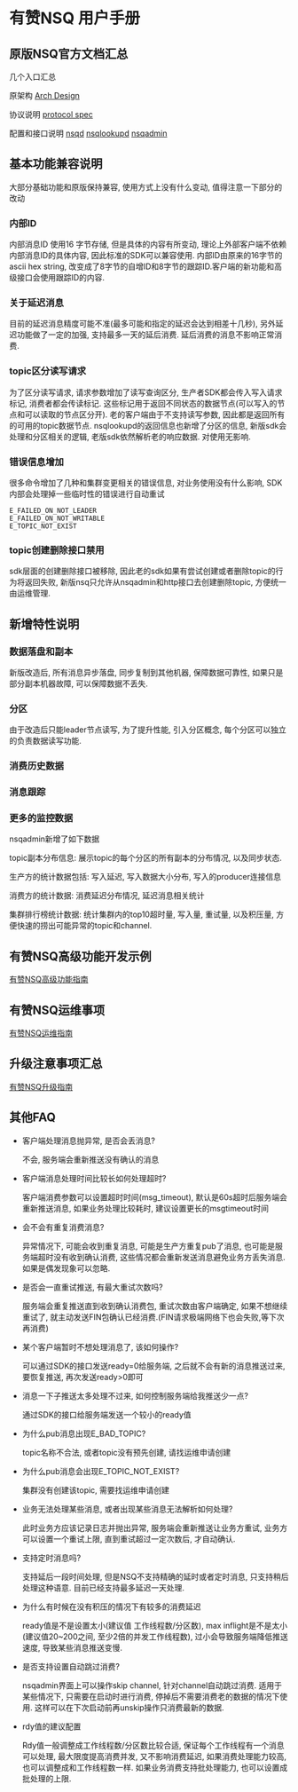 # 有赞NSQ 用户手册

## 原版NSQ官方文档汇总
几个入口汇总

原架构
[Arch Design](http://nsq.io/overview/design.html)

协议说明
[protocol spec](http://nsq.io/clients/tcp_protocol_spec.html)

配置和接口说明
[nsqd](http://nsq.io/components/nsqd.html)
[nsqlookupd](http://nsq.io/components/nsqlookupd.html)
[nsqadmin](http://nsq.io/components/nsqadmin.html)


## 基本功能兼容说明

大部分基础功能和原版保持兼容, 使用方式上没有什么变动, 值得注意一下部分的改动
### 内部ID
内部消息ID 使用16 字节存储, 但是具体的内容有所变动, 理论上外部客户端不依赖内部消息ID的具体内容, 因此标准的SDK可以兼容使用. 内部ID由原来的16字节的ascii hex string, 改变成了8字节的自增ID和8字节的跟踪ID.客户端的新功能和高级接口会使用跟踪ID的内容.

### 关于延迟消息
目前的延迟消息精度可能不准(最多可能和指定的延迟会达到相差十几秒), 另外延迟功能做了一定的加强, 支持最多一天的延后消费. 延后消费的消息不影响正常消费.

### topic区分读写请求
为了区分读写请求, 请求参数增加了读写查询区分, 生产者SDK都会传入写入请求标记, 消费者都会传读标记. 这些标记用于返回不同状态的数据节点(可以写入的节点和可以读取的节点区分开). 老的客户端由于不支持读写参数, 因此都是返回所有的可用的topic数据节点.
nsqlookupd的返回信息也新增了分区的信息, 新版sdk会处理和分区相关的逻辑, 老版sdk依然解析老的响应数据. 对使用无影响.

### 错误信息增加
很多命令增加了几种和集群变更相关的错误信息, 对业务使用没有什么影响, SDK内部会处理掉一些临时性的错误进行自动重试
```
E_FAILED_ON_NOT_LEADER
E_FAILED_ON_NOT_WRITABLE
E_TOPIC_NOT_EXIST
```

### topic创建删除接口禁用
sdk层面的创建删除接口被移除, 因此老的sdk如果有尝试创建或者删除topic的行为将返回失败, 新版nsq只允许从nsqadmin和http接口去创建删除topic, 方便统一由运维管理.

## 新增特性说明

### 数据落盘和副本
新版改造后, 所有消息异步落盘, 同步复制到其他机器, 保障数据可靠性, 如果只是部分副本机器故障, 可以保障数据不丢失.

### 分区
由于改造后只能leader节点读写, 为了提升性能, 引入分区概念, 每个分区可以独立的负责数据读写功能.

### 消费历史数据

### 消息跟踪

### 更多的监控数据
nsqadmin新增了如下数据

topic副本分布信息: 展示topic的每个分区的所有副本的分布情况, 以及同步状态.

生产方的统计数据包括: 写入延迟, 写入数据大小分布, 写入的producer连接信息

消费方的统计数据: 消费延迟分布情况, 延迟消息相关统计

集群排行榜统计数据: 统计集群内的top10超时量, 写入量, 重试量, 以及积压量, 方便快速的捞出可能异常的topic和channel.


## 有赞NSQ高级功能开发示例

[有赞NSQ高级功能指南](Advanced-usage-reference.md)


## 有赞NSQ运维事项

[有赞NSQ运维指南](nsq-operation-reference.md)

## 升级注意事项汇总

[有赞NSQ升级指南](upgrade-notes.md)
## 其他FAQ

- 客户端处理消息抛异常, 是否会丢消息?

  不会, 服务端会重新推送没有确认的消息
- 客户端消息处理时间比较长如何处理超时?

  客户端消费参数可以设置超时时间(msg_timeout), 默认是60s超时后服务端会重新推送消息, 如果业务处理比较耗时, 建议设置更长的msgtimeout时间
- 会不会有重复消费消息?

  异常情况下, 可能会收到重复消息, 可能是生产方重复pub了消息, 也可能是服务端超时没有收到确认消费, 这些情况都会重新发送消息避免业务方丢失消息. 如果是偶发现象可以忽略.
- 是否会一直重试推送, 有最大重试次数吗?

  服务端会重复推送直到收到确认消费包, 重试次数由客户端确定, 如果不想继续重试了, 就主动发送FIN包确认已经消费.(FIN请求极端网络下也会失败,等下次再消费)
- 某个客户端暂时不想处理消息了, 该如何操作?

  可以通过SDK的接口发送ready=0给服务端, 之后就不会有新的消息推送过来, 要恢复推送, 再次发送ready>0即可
- 消息一下子推送太多处理不过来, 如何控制服务端给我推送少一点?

  通过SDK的接口给服务端发送一个较小的ready值

- 为什么pub消息出现E_BAD_TOPIC?

  topic名称不合法, 或者topic没有预先创建, 请找运维申请创建
- 为什么pub消息会出现E_TOPIC_NOT_EXIST?

  集群没有创建该topic, 需要找运维申请创建
- 业务无法处理某些消息, 或者出现某些消息无法解析如何处理?

  此时业务方应该记录日志并抛出异常, 服务端会重新推送让业务方重试, 业务方可以设置一个重试上限, 直到重试超过一定次数后, 才自动确认.
- 支持定时消息吗?

  支持延后一段时间处理, 但是NSQ不支持精确的延时或者定时消息, 只支持稍后处理这种语意. 目前已经支持最多延迟一天处理.
- 为什么有时候在没有积压的情况下有较多的消费延迟

  ready值是不是设置太小(建议值 工作线程数/分区数), max inflight是不是太小(建议值20~200之间, 至少2倍的并发工作线程数), 过小会导致服务端降低推送速度, 导致某些消息推送变慢.
- 是否支持设置自动跳过消费?

  nsqadmin界面上可以操作skip channel, 针对channel自动跳过消费. 适用于某些情况下, 只需要在启动时进行消费, 停掉后不需要消费老的数据的情况下使用. 这样可以在下次启动前再unskip操作只消费最新的数据.
- rdy值的建议配置

  Rdy值一般调整成工作线程数/分区数比较合适, 保证每个工作线程有一个消息可以处理, 最大限度提高消费并发, 又不影响消费延迟, 如果消费处理能力较高, 也可以调整成和工作线程数一样. 如果业务消费支持批处理能力, 也可以设置成批处理的上限.
